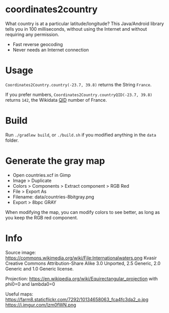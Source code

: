 # coordinates2country

What country is at a particular latitude/longitude? This Java/Android library tells you in 100 milliseconds, without using the Internet and without requiring any permission.

- Fast reverse geocoding
- Never needs an Internet connection

# Usage

`Coordinates2Country.country(-23.7, 39.8)` returns the String `France`.

If you prefer numbers, `Coordinates2Country.countryQID(-23.7, 39.8)` returns `142`, the Wikidata [QID](https://www.wikidata.org/wiki/Q142) number of France.

# Build

Run `./gradlew build`, or `./build.sh` if you modified anything in the `data` folder.

# Generate the gray map

- Open countries.xcf in Gimp
- Image > Duplicate
- Colors > Components > Extract component > RGB Red
- File > Export As
- Filename: data/countries-8bitgray.png
- Export > 8bpc GRAY 

When modifying the map, you can modify colors to see better, as long as you keep the RGB red component.

# Info

Source image: https://commons.wikimedia.org/wiki/File:Internationalwaters.png Kvasir Creative Commons Attribution-Share Alike 3.0 Unported, 2.5 Generic, 2.0 Generic and 1.0 Generic license.

Projection: https://en.wikipedia.org/wiki/Equirectangular_projection with phi0=0 and lambda0=0

Useful maps: https://farm8.staticflickr.com/7292/10134658063_fca4fc3da2_o.jpg https://i.imgur.com/lzm0fWN.png
